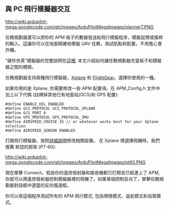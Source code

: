 ## 與 PC 飛行模擬器交互 ##

http://wiki.ardupilot-mega.googlecode.com/git/images/ArduPilotMegaImages/planner7.PNG

任務規劃器還可以把你的 APM 板子的數據發送給飛行模擬程序，模擬鼠標或搖桿的輸入。這讓你可以在地面精確地模擬 UAV 任務，測試航點和配置，不用擔心會炸機。

"硬件仿真"模擬器的完整說明在[這裡](Sim.md), 本文介紹如何讓任務規劃器充當板子和模擬器之間的橋樑。

任務規劃器支持兩種飛行模擬器，[Xplane](Xplane.md) 和 [FlightGear](FlightGear.md)。選擇你使用的一種。

如果你用的是 Xplane, 你需要修改一些 APM 配置項。在 APM\_Config.h 文件中加上以下代碼 (註釋掉其他已有地面站(GCS)和 GPS 配置):

```
#define ENABLE_HIL ENABLED
#define GCS_PROTOCOL GCS_PROTOCOL_XPLANE
#define GCS_PORT 0
#define GPS_PROTOCOL GPS_PROTOCOL_IMU
#define AIRSPEED_CRUISE 25 // or whatever works best for your Xplane selection
#define AIRSPEED_SENSOR ENABLED
```

打開飛行模擬器，按照[詳細說明](Sim.md)修改相關設置。 在 Xplane 裡選擇飛機時，我們推薦 默認的那架 (PT-60):

http://wiki.ardupilot-mega.googlecode.com/git/images/ArduPilotMegaImages/pt60.PNG

現在單擊 Connect。假設你的遙控發射器和接收機都已打開並已經連上了 APM, 你就可以用遙控發射器控制模擬器裡的飛機了。如果某個控制反向了，單擊任務規劃器對話框中適當的反向復選框。

你可以用這個程序測試所有的 APM 飛行模式, 包括增穩模式、返航模式和自駕模式。